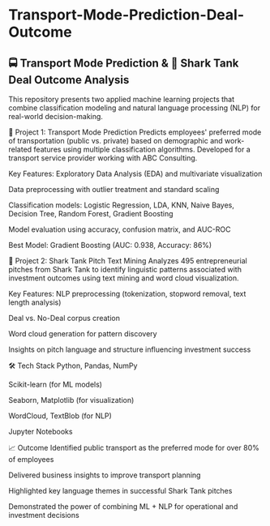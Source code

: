 # Transport-Mode-Prediction-Deal-Outcome
## 🚍 Transport Mode Prediction & 🦈 Shark Tank Deal Outcome Analysis
This repository presents two applied machine learning projects that combine classification modeling and natural language processing (NLP) for real-world decision-making.

🔹 Project 1: Transport Mode Prediction
Predicts employees' preferred mode of transportation (public vs. private) based on demographic and work-related features using multiple classification algorithms. Developed for a transport service provider working with ABC Consulting.

Key Features:
Exploratory Data Analysis (EDA) and multivariate visualization

Data preprocessing with outlier treatment and standard scaling

Classification models: Logistic Regression, LDA, KNN, Naive Bayes, Decision Tree, Random Forest, Gradient Boosting

Model evaluation using accuracy, confusion matrix, and AUC-ROC

Best Model: Gradient Boosting (AUC: 0.938, Accuracy: 86%)

🔹 Project 2: Shark Tank Pitch Text Mining
Analyzes 495 entrepreneurial pitches from Shark Tank to identify linguistic patterns associated with investment outcomes using text mining and word cloud visualization.

Key Features:
NLP preprocessing (tokenization, stopword removal, text length analysis)

Deal vs. No-Deal corpus creation

Word cloud generation for pattern discovery

Insights on pitch language and structure influencing investment success

🛠 Tech Stack
Python, Pandas, NumPy

Scikit-learn (for ML models)

Seaborn, Matplotlib (for visualization)

WordCloud, TextBlob (for NLP)

Jupyter Notebooks

📈 Outcome
Identified public transport as the preferred mode for over 80% of employees

Delivered business insights to improve transport planning

Highlighted key language themes in successful Shark Tank pitches

Demonstrated the power of combining ML + NLP for operational and investment decisions
